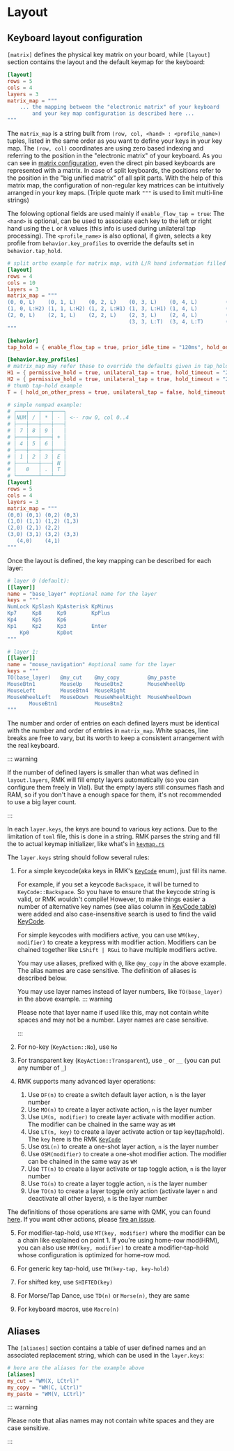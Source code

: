 # Layout

## Keyboard layout configuration

`[matrix]` defines the physical key matrix on your board, while `[layout]` section contains the layout and the default keymap for the keyboard:

```toml
[layout]
rows = 5
cols = 4
layers = 3
matrix_map = """
    ... the mapping between the "electronic matrix" of your keyboard
        and your key map configuration is described here ...
"""
```

The `matrix_map` is a string built from `(row, col, <hand> : <profile_name>)` tuples, listed in the same order as you want to define your keys in your key map. The `(row, col)` coordinates are using zero based indexing and referring to the position in the "electronic matrix" of your keyboard. As you can see in [matrix configuration](keyboard_matrix.md), even the direct pin based keyboards are represented with a matrix. In case of split keyboards, the positions refer to the position in the "big unified matrix" of all split parts. 
With the help of this matrix map, the configuration of non-regular key matrices can be intuitively arranged in your key maps. (Triple quote mark `"""` is used to limit multi-line strings)

The folowing optional fields are used mainly if `enable_flow_tap = true`:
The `<hand>` is optional, can be used to associate each key to the left or right hand using the `L` or `R` values (this info is used during unilateral tap processing).
The `<profile_name>` is also optional, if given, selects a key profile from `behavior.key_profiles` to override the defaults set in `behavior.tap_hold`.

```toml
# split ortho example for matrix map, with L/R hand information filled and home row, thumb keys have profile names:
[layout]
rows = 4
cols = 10
layers = 3
matrix_map = """
(0, 0, L)    (0, 1, L)    (0, 2, L)    (0, 3, L)    (0, 4, L)         (0, 5, R)   (0, 6, R)    (0, 7, R)    (0, 8, R)    (0, 9, R)   
(1, 0, L:H2) (1, 1, L:H2) (1, 2, L:H1) (1, 3, L:H1) (1, 4, L)         (1, 5, R)   (1, 6, R:H1) (1, 7, R:H1) (1, 8, R:H2) (1, 9, R:H2)
(2, 0, L)    (2, 1, L)    (2, 2, L)    (2, 3, L)    (2, 4, L)         (2, 5, R)   (2, 6, R)    (2, 7, R)    (2, 8, R)    (2, 9, R)   
                                       (3, 3, L:T)  (3, 4, L:T)       (3, 5, R:T) (3, 6, R:T) 
"""

[behavior]
tap_hold = { enable_flow_tap = true, prior_idle_time = "120ms", hold_on_other_press = true, hold_timeout = "250ms", gap_timeout = "250ms" }

[behavior.key_profiles]
# matrix_map may refer these to override the defaults given in tap_hold for some key positions - this example is a home row mod
H1 = { permissive_hold = true, unilateral_tap = true, hold_timeout = "200ms", gap_timeout = "200ms" }
H2 = { permissive_hold = true, unilateral_tap = true, hold_timeout = "250ms", gap_timeout = "250ms" }
# thumb tap-hold example
T = { hold_on_other_press = true, unilateral_tap = false, hold_timeout = "250ms", gap_timeout = "250ms" }
```

```toml
# simple numpad example:
# ┌───┬───┬───┬───┐
# │NUM│ / │ * │ - │ <-- row 0, col 0..4
# ├───┼───┼───┼───┤
# │ 7 │ 8 │ 9 │   │
# ├───┼───┼───┤ + │
# │ 4 │ 5 │ 6 │   │
# ├───┼───┼───┼───┤
# │ 1 │ 2 │ 3 │ E │
# ├───┴───┼───┤ N │
# │   0   │ . │ T │
# └───────┴───┴───┘
[layout]
rows = 5
cols = 4
layers = 3
matrix_map = """
(0,0) (0,1) (0,2) (0,3)
(1,0) (1,1) (1,2) (1,3)
(2,0) (2,1) (2,2)
(3,0) (3,1) (3,2) (3,3)
   (4,0)    (4,1)
"""
```

Once the layout is defined, the key mapping can be described for each layer:

```toml
# layer 0 (default):
[[layer]]
name = "base_layer" #optional name for the layer
keys = """
NumLock KpSlash KpAsterisk KpMinus
Kp7     Kp8     Kp9        KpPlus
Kp4     Kp5     Kp6
Kp1     Kp2     Kp3        Enter
    Kp0         KpDot
"""

# layer 1:
[[layer]]
name = "mouse_navigation" #optional name for the layer
keys = """
TO(base_layer)   @my_cut    @my_copy         @my_paste
MouseBtn1        MouseUp    MouseBtn2        MouseWheelUp
MouseLeft        MouseBtn4  MouseRight
MouseWheelLeft   MouseDown  MouseWheelRight  MouseWheelDown
       MouseBtn1            MouseBtn2
"""
```

The number and order of entries on each defined layers must be identical with the number and order of entries in `matrix_map`. White spaces, line breaks are free to vary, but its worth to keep a consistent arrangement with the real keyboard.

::: warning

If the number of defined layers is smaller than what was defined in `layout.layers`, RMK will fill empty layers automatically (so you can configure them freely in Vial). But the empty layers still consumes flash and RAM, so if you don't have a enough space for them, it's not recommended to use a big layer count.

:::

In each `layer.keys`, the keys are bound to various key actions. Due to the limitation of `toml` file, this is done in a string. RMK parses the string and fill the to actual keymap initializer, like what's in [`keymap.rs`](https://github.com/HaoboGu/rmk/tree/main/examples/use_rust/rp2040/src/keymap.rs)

The `layer.keys` string should follow several rules:

1. For a simple keycode(aka keys in RMK's [`KeyCode`](https://docs.rs/rmk/latest/rmk/keycode/enum.KeyCode.html) enum), just fill its name.

   For example, if you set a keycode `Backspace`, it will be turned to `KeyCode::Backspace`. So you have to ensure that the keycode string is valid, or RMK wouldn't compile! However, to make things easier a number of alternative key names (see alias column in [KeyCode table](../keymap/keycodes)) were added and also case-insensitive search is used to find the valid [KeyCode](https://docs.rs/rmk/latest/rmk/keycode/enum.KeyCode.html).

   For simple keycodes with modifiers active, you can use `WM(key, modifier)` to create a keypress with modifier action. Modifiers can be chained together like `LShift | RGui` to have multiple modifiers active.

   You may use aliases, prefixed with `@`, like `@my_copy` in the above example. The alias names are case sensitive. The definition of aliases is described below.

   You may use layer names instead of layer numbers, like `TO(base_layer)` in the above example.
   ::: warning 

   Please note that layer name if used like this, may not contain white spaces and may not be a number. Layer names are case sensitive.
   
   :::

2. For no-key (`KeyAction::No`), use `No`

3. For transparent key (`KeyAction::Transparent`), use `_` or `__` (you can put any number of `_`)

4. RMK supports many advanced layer operations:
   1. Use `DF(n)` to create a switch default layer action, `n` is the layer number
   2. Use `MO(n)` to create a layer activate action, `n` is the layer number
   3. Use `LM(n, modifier)` to create layer activate with modifier action. The modifier can be chained in the same way as `WM`
   4. Use `LT(n, key)` to create a layer activate action or tap key(tap/hold). The `key` here is the RMK [`KeyCode`](https://docs.rs/rmk/latest/rmk/keycode/enum.KeyCode.html)
   5. Use `OSL(n)` to create a one-shot layer action, `n` is the layer number
   6. Use `OSM(modifier)` to create a one-shot modifier action. The modifier can be chained in the same way as `WM`
   7. Use `TT(n)` to create a layer activate or tap toggle action, `n` is the layer number
   8. Use `TG(n)` to create a layer toggle action, `n` is the layer number
   9. Use `TO(n)` to create a layer toggle only action (activate layer `n` and deactivate all other layers), `n` is the layer number

The definitions of those operations are same with QMK, you can found [here](https://docs.qmk.fm/#/feature_layers). If you want other actions, please [fire an issue](https://github.com/HaoboGu/rmk/issues/new).

5. For modifier-tap-hold, use `MT(key, modifier)` where the modifier can be a chain like explained on point 1. If you're using home-row mod(HRM), you can also use `HRM(key, modifier)` to create a modifier-tap-hold whose configuration is optimized for home-row mod.

6. For generic key tap-hold, use `TH(key-tap, key-hold)`

7. For shifted key, use `SHIFTED(key)`

8. For Morse/Tap Dance, use `TD(n)` or `Morse(n)`, they are same

9. For keyboard macros, use `Macro(n)`

## Aliases

The `[aliases]` section contains a table of user defined names and an associated replacement string, which can be used in the `layer.keys`:

```toml
# here are the aliases for the example above
[aliases]
my_cut = "WM(X, LCtrl)"
my_copy = "WM(C, LCtrl)"
my_paste = "WM(V, LCtrl)"
```

::: warning

Please note that alias names may not contain white spaces and they are case sensitive.

:::
